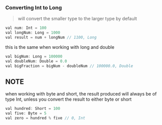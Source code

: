 ### Converting Int to Long
> will convert the smaller type to the larger type by default

```js
val num: Int = 100
val longNum: Long = 1000
val result = num + longNum // 1100, Long
```

<p>this is the same when working with long and double</p>

```js
val bigNum: Long = 100000
val doubleNum: Double = 0.0
val bigFraction = bigNum - doubleNum // 100000.0, Double
```

## NOTE
<p>when working with byte and short, the result produced will always be of type Int, unless you convert the result to either byte or short</p>

```js
val hundred: Short = 100
val five: Byte = 5
val zero = hundred % five // 0, Int
```
